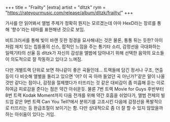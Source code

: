 +++
title = "Frailty"
[extra]
artist = "dltzk"
rym = "https://rateyourmusic.com/release/album/dltzk/frailty/"
+++

가사를 안 읽어봐서 앨범 주제가 정확히 뭔지는 모르겠는데 아마 HexD라는 장르를 통해 '향수'라는 테마를 표현해낸 것으로
보임.

비트크러셔를 통해 빛이 바랜 듯한 정경을 묘사해내는 것은 물론, 통통 튀는 듯한? 아이처럼 재치 있는 칩튠풍의 신스, 팝적인
느낌을 주는 통기타 소리, 감정선을 극대화하는 일렉기타의 선율 등 dltzk가 자신의 감성을 앨범에 담아내기 위해 선택한
음악의 요소들이 의도적으로 잘 작동하고 있다고 느껴짐.

다만 개별트랙 단위로 보면 하나같이 좋은 곡들인데... 트랙들에 담긴 정서나 구조, 연출등이 다 비슷해 앨벌을 돌리고 있으면
'어? 이 곡 아까 들었던 곡 아닌가?'같은 말이 나올 것만 같다는 점이나, 감정을 절제했다가 터뜨리는 것 같은 대비감이 좀
미흡해 듣는 이로 하여금 피로감을 준다는 점은 약간 아쉬운듯. 물론 7번 트랙 Movie for Guys 후반부터 8번 트랙
Kodak Moment까지 다음 전개를 위해 약간 호흡을 쉬었다가, 앨범 전체의 빌드업 같은 9번 트랙 Can You Tell?에서 분위기를
고조시킨 다음에 감정선을 폭발적으로 터뜨리는 등 완급조절이 보이기는 함. 다만 상대적으로 좀 더 잘 할 수 있지 않았을까
하는 아쉬움이 있다는 거임.
